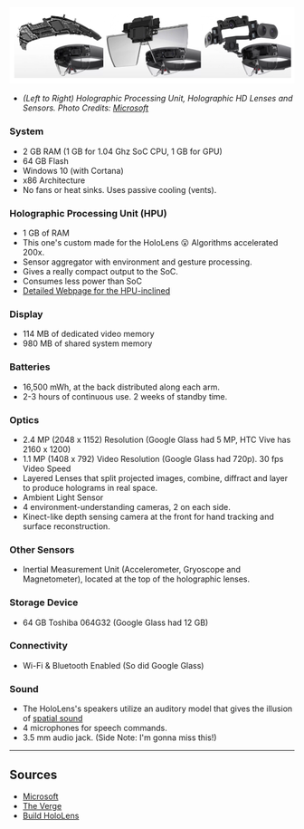 ![HoloLens_Teardown](https://github.com/dchege711/Augmented_Reality/blob/master/Images/Inside_The_HoloLens.png)
* *(Left to Right) Holographic Processing Unit, Holographic HD Lenses and Sensors. Photo Credits: [Microsoft](https://www.microsoft.com/en-us/hololens/hardware)*

### System
* 2 GB RAM (1 GB for 1.04 Ghz SoC CPU, 1 GB for GPU)
* 64 GB Flash
* Windows 10 (with Cortana)
* x86 Architecture
* No fans or heat sinks. Uses passive cooling (vents).
### Holographic Processing Unit (HPU)
* 1 GB of RAM
* This one's custom made for the HoloLens :open_mouth: Algorithms accelerated 200x.
* Sensor aggregator with environment and gesture processing.
* Gives a really compact output to the SoC. 
* Consumes less power than SoC
* [Detailed Webpage for the HPU-inclined](http://www.tomshardware.com/news/microsoft-hololens-hpu-architecure-28nm,32586.html)
### Display
* 114 MB of dedicated video memory
* 980 MB of shared system memory
### Batteries
* 16,500 mWh, at the back distributed along each arm. 
* 2-3 hours of continuous use. 2 weeks of standby time.
### Optics
* 2.4 MP (2048 x 1152) Resolution (Google Glass had 5 MP, HTC Vive has 2160 x 1200)
* 1.1 MP (1408 x  792) Video Resolution (Google Glass had 720p). 30 fps Video Speed
* Layered Lenses that split projected images, combine, diffract and layer to produce holograms in real space. 
* Ambient Light Sensor
* 4 environment-understanding cameras, 2 on each side.
* Kinect-like depth sensing camera at the front for hand tracking and surface reconstruction.
### Other Sensors
* Inertial Measurement Unit (Accelerometer, Gryoscope and Magnetometer), located at the top of the holographic lenses.
### Storage Device
* 64 GB Toshiba 064G32 (Google Glass had 12 GB)
### Connectivity
* Wi-Fi & Bluetooth Enabled (So did Google Glass)
### Sound
* The HoloLens's speakers utilize an auditory model that gives the illusion of [spatial sound](https://www.youtube.com/watch?v=8IXm6SuUigI)
* 4 microphones for speech commands.
* 3.5 mm audio jack. (Side Note: I'm gonna miss this!) 
----
## Sources
* [Microsoft](https://www.microsoft.com/en-us/hololens/hardware)
* [The Verge](https://www.theverge.com/2016/4/6/11376442/microsoft-hololens-holograms-parts-teardown-photos-hands-on)
* [Build HoloLens](https://buildhololens.com/2016/05/04/detailed-hololens-hardware-specs/)
